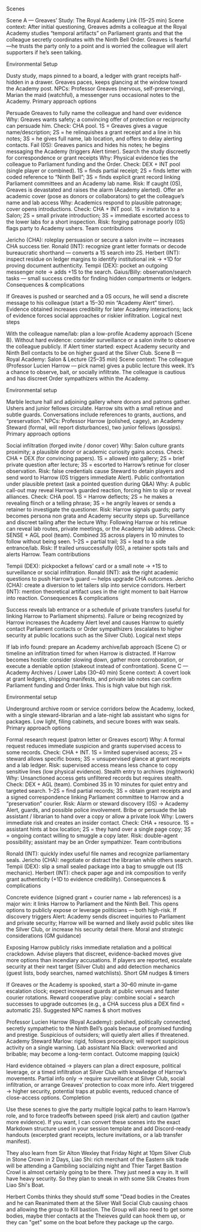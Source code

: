 Scenes

Scene A — Greaves’ Study: The Royal Academy Link (15–25 min)
Scene context: After initial questioning, Greaves admits a colleague at the Royal Academy studies “temporal artifacts” on Parliament grants and that the colleague secretly coordinates with the Ninth Bell Order. Greaves is fearful—he trusts the party only to a point and is worried the colleague will alert supporters if he’s seen talking.




Environmental Setup

Dusty study, maps pinned to a board, a ledger with grant receipts half-hidden in a drawer. Greaves paces, keeps glancing at the window toward the Academy post.
NPCs: Professor Greaves (nervous, self-preserving), Marian the maid (watchful), a messenger runs occasional notes to the Academy.
Primary approach options

Persuade Greaves to fully name the colleague and hand over evidence
Why: Greaves wants safety; a convincing offer of protection or reciprocity can persuade him.
Check: CHA pool. 1S = Greaves gives a vague name/description; 2S = he relinquishes a grant receipt and a line in his notes; 3S = he gives full name, lab location, and offers to delay alerting contacts.
Fail (0S): Greaves panics and hides his notes; he begins messaging the Academy (triggers Alert timer).
Search the study discreetly for correspondence or grant receipts
Why: Physical evidence ties the colleague to Parliament funding and the Order.
Check: DEX + INT pool (single player or combined). 1S = finds partial receipt; 2S = finds letter with coded reference to “Ninth Bell”; 3S = finds explicit grant record linking Parliament committees and an Academy lab name.
Risk: If caught (0S), Greaves is devastated and raises the alarm (Academy alerted).
Offer an academic cover (pose as donors or collaborators) to get the colleague’s name and lab access
Why: Academics respond to plausible patronage; cover opens introductions.
Check: CHA + INT pool. 1S = invitation to a Salon; 2S = small private introduction; 3S = immediate escorted access to the lower labs for a short inspection.
Risk: forging patronage poorly (0S) flags party to Academy ushers.
Team contributions

Jericho (CHA): roleplay persuasion or secure a salon invite — increases CHA success tier.
Ronald (INT): recognize grant letter formats or decode bureaucratic shorthand — converts a 1S search into 2S.
Herbert (INT): inspect residue on ledger margins to identify institutional ink → +1D for proving document authenticity.
Tempii (DEX): pocket an outgoing messenger note → adds +1S to the search.
Gaius/Billy: observation/search tasks — small success credits for finding hidden compartments or ledgers.
Consequences & complications

If Greaves is pushed or searched and a 0S occurs, he will send a discrete message to his colleague (start a 15–30 min “Academy Alert” timer).
Evidence obtained increases credibility for later Academy interactions; lack of evidence forces social approaches or riskier infiltration.
Logical next steps

With the colleague name/lab: plan a low-profile Academy approach (Scene B).
Without hard evidence: consider surveillance or a salon invite to observe the colleague publicly.
If Alert timer started: expect Academy security and Ninth Bell contacts to be on higher guard at the Silver Club.
Scene B — Royal Academy: Salon & Lecture (25–35 min)
Scene context: The colleague (Professor Lucien Harrow — pick name) gives a public lecture this week. It’s a chance to observe, bait, or socially infiltrate. The colleague is cautious and has discreet Order sympathizers within the Academy.

Environmental setup

Marble lecture hall and adjoining gallery where donors and patrons gather. Ushers and junior fellows circulate. Harrow sits with a small retinue and subtle guards. Conversations include references to grants, auctions, and “preservation.”
NPCs: Professor Harrow (polished, cagey), an Academy Steward (formal, will report disturbances), two junior fellows (gossips).
Primary approach options

Social infiltration (forged invite / donor cover)
Why: Salon culture grants proximity; a plausible donor or academic curiosity gains access.
Check: CHA + DEX (for convincing papers). 1S = allowed into gallery; 2S = brief private question after lecture; 3S = escorted to Harrow’s retinue for closer observation.
Risk: false credentials cause Steward to detain players and send word to Harrow (0S triggers immediate Alert).
Public confrontation under plausible pretext (ask a pointed question during Q&A)
Why: A public call-out may reveal Harrow’s guarded reaction, forcing him to slip or reveal alliances.
Check: CHA pool. 1S = Harrow deflects; 2S = he makes a revealing flinch or a telling phrase; 3S = he angrily leaves or sends a retainer to investigate the questioner.
Risk: Harrow signals guards; party becomes persona non grata and Academy security steps up.
Surveillance and discreet tailing after the lecture
Why: Following Harrow or his retinue can reveal lab routes, private meetings, or the Academy lab address.
Check: SENSE + AGL pool (team). Combined 3S across players in 10 minutes to follow without being seen. 1–2S = partial trail; 3S = lead to a side entrance/lab.
Risk: If trailed unsuccessfully (0S), a retainer spots tails and alerts Harrow.
Team contributions

Tempii (DEX): pickpocket a fellows’ card or a small note → +1S to surveillance or social infiltration.
Ronald (INT): ask the right academic questions to push Harrow’s guard — helps upgrade CHA outcomes.
Jericho (CHA): create a diversion to let tailers slip into service corridors.
Herbert (INT): mention theoretical artifact uses in the right moment to bait Harrow into reaction.
Consequences & complications

Success reveals lab entrance or a schedule of private transfers (useful for linking Harrow to Parliament shipments).
Failure or being recognized by Harrow increases the Academy Alert level and causes Harrow to quietly contact Parliament contacts or Order sympathizers (escalates to higher security at public locations such as the Silver Club).
Logical next steps

If lab info found: prepare an Academy archive/lab approach (Scene C) or timeline an infiltration timed for when Harrow is distracted.
If Harrow becomes hostile: consider slowing down, gather more corroboration, or execute a deniable option (stakeout instead of confrontation).
Scene C — Academy Archives / Lower Labs (30–40 min)
Scene context: A covert look at grant ledgers, shipping manifests, and private lab notes can confirm Parliament funding and Order links. This is high value but high risk.

Environmental setup

Underground archive room or service corridors below the Academy, locked, with a single steward-librarian and a late-night lab assistant who signs for packages. Low light, filing cabinets, and secure boxes with wax seals.
Primary approach options

Formal research request (patron letter or Greaves escort)
Why: A formal request reduces immediate suspicion and grants supervised access to some records.
Check: CHA + INT. 1S = limited supervised access; 2S = steward allows specific boxes; 3S = unsupervised glance at grant receipts and a lab ledger.
Risk: supervised access means less chance to copy sensitive lines (low physical evidence).
Stealth entry to archives (nightwork)
Why: Unsanctioned access gets unfiltered records but requires stealth.
Check: DEX + AGL (team). Combined 3S in 10 minutes for quiet entry and targeted search. 1–2S = find partial records; 3S = obtain grant receipts and a signed correspondence linking Parliament committee to Harrow and a “preservation” courier.
Risk: Alarm or steward discovery (0S) → Academy Alert, guards, and possible police involvement.
Bribe or persuade the lab assistant / librarian to hand over a copy or allow a private look
Why: Lowers immediate risk and creates an insider contact.
Check: CHA + resource. 1S = assistant hints at box location; 2S = they hand over a single page copy; 3S = ongoing contact willing to smuggle a copy later.
Risk: double-agent possibility; assistant may be an Order sympathizer.
Team contributions

Ronald (INT): quickly index useful file names and recognize parliamentary seals.
Jericho (CHA): negotiate or distract the librarian while others search.
Tempii (DEX): slip a small sealed package into a bag to smuggle out (1S mechanic).
Herbert (INT): check paper age and ink composition to verify grant authenticity (+1D to evidence credibility).
Consequences & complications

Concrete evidence (signed grant + courier name + lab references) is a major win: it links Harrow to Parliament and the Ninth Bell. This opens options to publicly expose or leverage politicians — both high-risk.
If discovery triggers Alert: Academy sends discreet inquiries to Parliament and private security; Harrow will be warned and likely avoid public sites like the Silver Club, or increase his security detail there.
Moral and strategic considerations (GM guidance)

Exposing Harrow publicly risks immediate retaliation and a political crackdown. Advise players that discreet, evidence-backed moves give more options than incendiary accusations.
If players are reported, escalate security at their next target (Silver Club) and add detection mechanics (guest lists, body searches, named watchlists).
Short GM nudges & timers

If Greaves or the Academy is spooked, start a 30–60 minute in-game escalation clock; expect increased guards at public venues and faster courier rotations.
Reward cooperative play: combine social + search successes to upgrade outcomes (e.g., a CHA success plus a DEX find = automatic 2S).
Suggested NPC names & short motives

Professor Lucien Harrow (Royal Academy): polished, politically connected, secretly sympathetic to the Ninth Bell’s goals because of promised funding and prestige. Suspicious of outsiders; will quietly alert allies if threatened.
Academy Steward Marlow: rigid, follows procedure; will report suspicious activity on a single warning.
Lab assistant Nia Black: overworked and bribable; may become a long-term contact.
Outcome mapping (quick)

Hard evidence obtained → players can plan a direct exposure, political leverage, or a timed infiltration at Silver Club with knowledge of Harrow’s movements.
Partial info only → require surveillance at Silver Club, social infiltration, or arrange Greaves’ protection to coax more info.
Alert triggered → higher security, potential traps at public events, reduced chance of close-access options.
Completion

Use these scenes to give the party multiple logical paths to learn Harrow’s role, and to force tradeoffs between speed (risk alert) and caution (gather more evidence). If you want, I can convert these scenes into the exact Markdown structure used in your session template and add Discord-ready handouts (excerpted grant receipts, lecture invitations, or a lab transfer manifest).



They also learn from Sir Alton Wexley that Friday Night at 10pm Silver Club in Stone Crown in 2 Days, 
Liao Shi: rich merchant of the Eastern silk trade will be attending a Gambiling socializing night and Thier Target Bastion Crowl is almost certainly going to be there.  They just need a way in. It will have heavy security. So they plan to sneak in with some Silk Creates from Liao Shi's Boat.  

Herbert Combs thinks they should stuff some "Dead bodies in the Creates and he can Reanimated them at the Silver Wall Social Club causing chaos and allowing the group to Kill bastion.  The Group will also need to get some bodies, maybe thier contacts at the Theieves guild can hook them up, or they can "get" some on the boat before they package up the cargo. 
